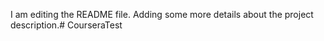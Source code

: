  I am editing the README file. Adding some more details about the project description.# CourseraTest
